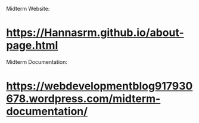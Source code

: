 Midterm Website: 
# https://Hannasrm.github.io/about-page.html


Midterm Documentation:  
# https://webdevelopmentblog917930678.wordpress.com/midterm-documentation/ 
